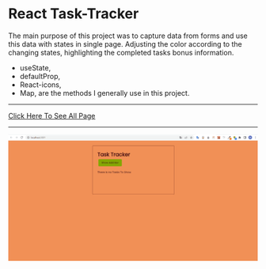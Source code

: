  # React Task-Tracker
The main purpose of this project was to capture data from forms and use this data with states in single page. Adjusting the color according to the changing states, highlighting the completed tasks bonus information.
+ useState, 
+ defaultProp, 
+ React-icons, 
+ Map,
are the methods I generally use in this project.
***

[Click Here To See All Page](https://task-tracker2022.netlify.app/)

***
![](https://github.com/MuazV/react-task_tracker/blob/master/src/assets/Animation.gif)